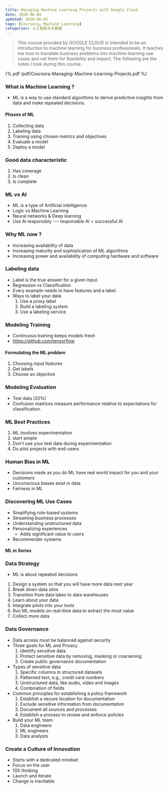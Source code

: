 ```yaml
---
title: Managing Machine Learning Projects with Google Cloud
date: 2020-06-04
updated: 2020-06-02
tags: [Coursera, Machine Learning]
categories: 人工智能与大数据
---
```


> This course provided by GOOGLE CLOUD is intended to be an introduction to machine learning for business professionals. It teaches me how to translate business problems into machine learning use cases and vet them for feasibility and impact. The following are the notes I took during this course.

<!--more-->

{% pdf /pdf/Coursera-Managing-Machine-Learning-Projects.pdf %}

### What is Machine Learning ?

- ML is a way to use standard algorithms to derive predictive insights from data and make repeated decisions.

#### Phases of ML

1. Collecting data
2. Labeling data
3. Training using chosen metrics and objectives
4. Evaluate a model
5. Deploy a model

### Good data characteristic

1. Has coverage
2. Is clean
3. Is complete

### ML vs AI

- ML is a type of Artificial intelligence.
- Logic vs Machine Learning
- Neural networks & Deep learning
- Use AI responsibly --- responsible AI = successful AI

### Why ML now ?

- Increasing availability of data
- Increasing maturity and sophistication of ML algorithms
- Increasing power and availability of computing hardware and software

### Labeling data

- Label is the true answer for a given input.
- Regression vs Classification
- Every example needs to have features and a label.
- Ways to label your data
  1. Use a proxy label
  2. Build a labeling system
  3. Use a labeling service

### Modeling Training

- Continuous training keeps models fresh
- https://github.com/tensorflow

#### Formulating the ML problem

1. Choosing input features
2. Get labels
3. Choose an objective

### Modeling Evaluation

- Test data (20%)
- Confusion matrices measure performance relative to expectations for classification.

### ML Best Practices

1. ML involves experimentation
2. start simple
3. Don't use your test data during experimentation
4. Do pilot projects with end-users

### Human Bias in ML

- Decisions made as you do ML have real world impact for you and your customers
- Unconscious biases exist in data
- Fairness in ML

### Discovering ML Use Cases

- Simplifying rule-based systems
- Streaming business processes
- Understanding unstructured data
- Personalizing experiences
  - Adds significant value to users
- Recommender systems

#### ML in Series

### Data Strategy

- ML is about repeated decisions

1. Design a system so that you will have more data next year
2. Break down data silos
3. Transition from data lakes to data warehouses
4. Learn about your data
5. Integrate pilots into your tools
6. Run ML models on real-time data to extract the most value
7. Collect more data

### Data Governance

- Data access must be balanced against security
- Three goals for ML and Privacy
  1. Identify sensitive data
  2. Protect sensitive data by removing, masking or coarsening
  3. Create public governance documentation
- Types of sensitive data
  1. Specific columns in structured datasets
  2. Patterned text, e.g., credit card numbers
  3. Unstructured data, like audio, video and images
  4. Combination of fields
- Common principles for establishing a policy framework
  1. Establish a secure location for documentation
  2. Exclude sensitive information from documentation
  3. Document all sources and processes
  4. Establish a process to review and enforce policies
- Build your ML team
  1. Data engineers
  2. ML engineers
  3. Data analysts

### Create a Culture of Innovation

- Starts with a dedicated mindset
- Focus on the user
- 10X thinking
- Launch and iterate
- Change is inevitable
